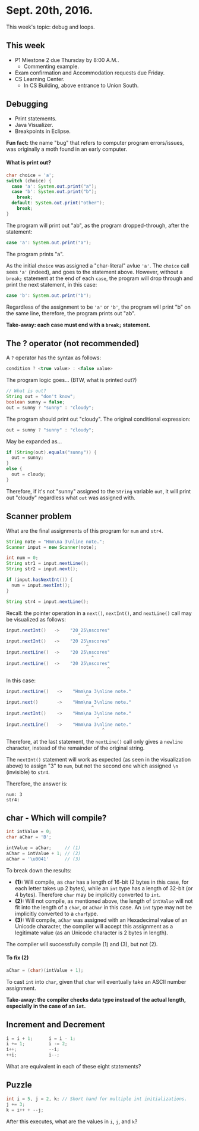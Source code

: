 Sept. 20th, 2016.
=================

This week's topic: debug and loops.

This week
---------

- P1 Miestone 2 due Thursday by 8:00 A.M..
  - Commenting example.
- Exam confirmation and Accommodation requests due Friday.
- CS Learning Center.
  - In CS Building, above entrance to Union South.

Debugging
---------

- Print statements.
- Java Visualizer.
- Breakpoints in Eclipse.

**Fun fact:** the name "bug" that refers to computer program errors/issues, was originally a moth found in an early computer.

#### What is print out?

```java
char choice = 'a';
switch (choice) {
  case 'a': System.out.print("a");
  case 'b': System.out.print("b");
    break;
  default: System.out.print("other");
    break;
}
```

The program will print out "ab", as the program dropped-through, after the statement:

```java
case 'a': System.out.print("a");
```

The program prints "a".

As the initial `choice` was assigned a "char-literal" avlue `'a'`. The `choice` call sees `'a'` (indeed), and goes to the statement above. However, without a `break;` statement at the end of each `case`, the program will drop through and print the next statement, in this case:

```java
case 'b': System.out.print("b");
```

Regardless of the assignment to be `'a'` or `'b'`, the program will print "b" on the same line, therefore, the program prints out "ab".

**Take-away: each case must end with a `break;` statement.**

<div class="page-break"></div>

The ? operator (not recommended)
--------------------------------

A `?` operator has the syntax as follows:

```java
condition ? <true value> : <false value>
```

The program logic goes... (BTW, what is printed out?)

```java
// What is out?
String out = "don't know";
boolean sunny = false;
out = sunny ? "sunny" : "cloudy";
```

The program should print out "cloudy". The original conditional expression:

```java
out = sunny ? "sunny" : "cloudy";
```

May be expanded as...

```java
if (String(out).equals("sunny")) {
  out = sunny;
}
else {
  out = cloudy;
}
```

Therefore, if it's not "sunny" assigned to the `String` variable `out`, it will print out "cloudy" regardless what `out` was assigned with.

Scanner problem
---------------

What are the final assignments of this program for `num` and `str4`.

```java
String note = "Hmm\na 3\nline note.";
Scanner input = new Scanner(note);

int num = 0;
String str1 = input.nextLine();
String str2 = input.next();

if (input.hasNextInt()) {
  num = input.nextInt();
}

String str4 = input.nextLine();
```

Recall: the pointer operation in a `next()`, `nextInt()`, and `nextLine()` call may be visualized as follows:

```java
input.nextInt()   ->    "20 25\nscores"
                           ^
input.nextInt()   ->    "20 25\nscores"
                              ^
input.nextLine()  ->    "20 25\nscores"
                                ^
input.nextLine()  ->    "20 25\nscores"
                                      ^
```

In this case:

```java
input.nextLine()   ->    "Hmm\na 3\nline note."
                              ^
input.next()       ->    "Hmm\na 3\nline note."
                                ^
input.nextInt()    ->    "Hmm\na 3\nline note."
                                  ^
input.nextLine()   ->    "Hmm\na 3\nline note."
                                    ^
```

Therefore, at the last statement, the `nextLine()` call only gives a `newline` character, instead of the remainder of the original string.

The `nextInt()` statement will work as expected (as seen in the visualization above) to assign "3" to `num`, but not the second one which assigned `\n` (invisible) to `str4`.

Therefore, the answer is:

```
num: 3
str4:
```

char - Which will compile?
--------------------------

```java
int intValue = 0;
char aChar = 'B';

intValue = aChar;     // (1)
aChar = intValue + 1; // (2)
aChar = '\u0041'      // (3)
```

To break down the results:

- **(1):** Will compile, as `char` has a length of 16-bit (2 bytes in this case, for each letter takes up 2 bytes), while an `int` type has a length of 32-bit (or 4 bytes). Therefore `char` may be implicitly converted to `int`.
- **(2):** Will not compile, as mentioned above, the length of `intValue` will not fit into the length of a `char`, or `aChar` in this case. An `int` type may not be implicitly converted to a `char`type.
- **(3):** Will compile, `aChar` was assigned with an Hexadecimal value of an Unicode character, the compiler will accept this assignment as a legitimate value (as an Unicode character is 2 bytes in length).

The compiler will successfully compile (1) and (3), but not (2).

#### To fix (2)

```java
aChar = (char)(intValue + 1);
```

To cast `int` into `char`, given that `char` will eventually take an ASCII number assignment.

**Take-away: the compiler checks data type instead of the actual length, especially in the case of an `int`.**

<div class="page-break"></div>

Increment and Decrement
-----------------------

```java
i = i + 1;      i = i - 1;
i += 1;         i -= 2;
i++;            --i;
++i;            i--;
```

What are equivalent in each of these eight statements?

Puzzle
------

```java
int i = 5, j = 2, k; // Short hand for multiple int initializations.
j += 3;
k = i++ + --j;
```

After this executes, what are the values in `i`, `j`, and `k`?
